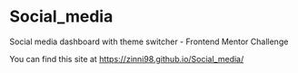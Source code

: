 # Social_media
Social media dashboard with theme switcher - Frontend Mentor Challenge

You can find this site at https://zinni98.github.io/Social_media/
